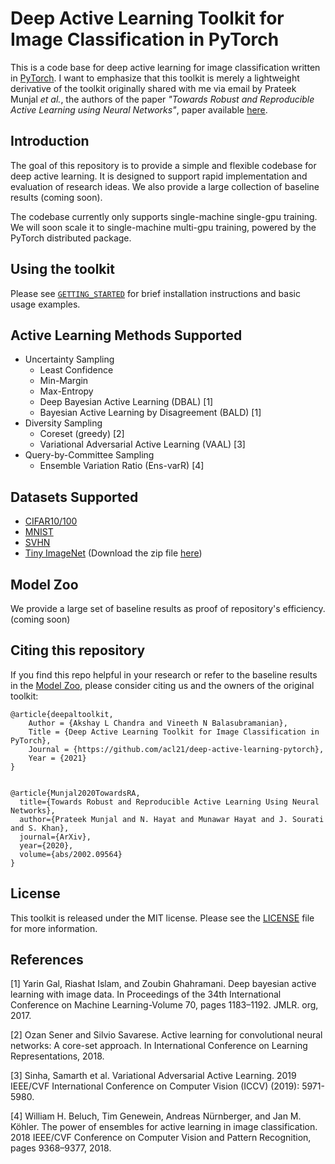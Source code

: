 # Deep Active Learning Toolkit for Image Classification in PyTorch

This is a code base for deep active learning for image classification written in [PyTorch](https://pytorch.org/). I want to emphasize that this toolkit is merely a lightweight derivative of the toolkit originally shared with me via email by Prateek Munjal _et al._, the authors of the paper _"Towards Robust and Reproducible Active Learning using Neural Networks"_, paper available [here](https://arxiv.org/abs/2002.09564).  

## Introduction

The goal of this repository is to provide a simple and flexible codebase for deep active learning. It is designed to support rapid implementation and evaluation of research ideas. We also provide a large collection of baseline results (coming soon).

The codebase currently only supports single-machine single-gpu training. We will soon scale it to single-machine multi-gpu training, powered by the PyTorch distributed package.
<!-- The codebase supports efficient single-machine multi-gpu training, powered by the PyTorch distributed package, and provides implementations of standard models including [ResNet](https://arxiv.org/abs/1512.03385), [ResNeXt](https://arxiv.org/abs/1611.05431), [EfficientNet](https://arxiv.org/abs/1905.11946), and [RegNet](https://arxiv.org/abs/2003.13678). -->

## Using the toolkit

Please see [`GETTING_STARTED`](docs/GETTING_STARTED.md) for brief installation instructions and basic usage examples.

## Active Learning Methods Supported
* Uncertainty Sampling
  * Least Confidence
  * Min-Margin
  * Max-Entropy
  * Deep Bayesian Active Learning (DBAL) [1]
  * Bayesian Active Learning by Disagreement (BALD) [1]
* Diversity Sampling 
  * Coreset (greedy) [2]
  * Variational Adversarial Active Learning (VAAL) [3]
* Query-by-Committee Sampling
  * Ensemble Variation Ratio (Ens-varR) [4]


## Datasets Supported
* [CIFAR10/100](https://www.cs.toronto.edu/~kriz/cifar.html)
* [MNIST](http://yann.lecun.com/exdb/mnist/)
* [SVHN](http://ufldl.stanford.edu/housenumbers/)
* [Tiny ImageNet](https://www.kaggle.com/c/tiny-imagenet) (Download the zip file [here](http://cs231n.stanford.edu/tiny-imagenet-200.zip))


## Model Zoo

We provide a large set of baseline results as proof of repository's efficiency. (coming soon)


## Citing this repository

If you find this repo helpful in your research or refer to the baseline results in the [Model Zoo](MODEL_ZOO.md), please consider citing us and the owners of the original toolkit:

```
@article{deepaltoolkit,
    Author = {Akshay L Chandra and Vineeth N Balasubramanian},
    Title = {Deep Active Learning Toolkit for Image Classification in PyTorch},
    Journal = {https://github.com/acl21/deep-active-learning-pytorch},
    Year = {2021}
}


@article{Munjal2020TowardsRA,
  title={Towards Robust and Reproducible Active Learning Using Neural Networks},
  author={Prateek Munjal and N. Hayat and Munawar Hayat and J. Sourati and S. Khan},
  journal={ArXiv},
  year={2020},
  volume={abs/2002.09564}
}
```

## License

This toolkit is released under the MIT license. Please see the [LICENSE](LICENSE) file for more information.

## References

[1] Yarin Gal, Riashat Islam, and Zoubin Ghahramani. Deep bayesian active learning with image data. In Proceedings of the 34th International Conference on Machine Learning-Volume 70, pages 1183–1192. JMLR. org, 2017.

[2] Ozan Sener and Silvio Savarese. Active learning for convolutional neural networks: A core-set approach. In International Conference on Learning Representations, 2018.

[3] Sinha, Samarth et al. Variational Adversarial Active Learning. 2019 IEEE/CVF International Conference on Computer Vision (ICCV) (2019): 5971-5980.

[4] William H. Beluch, Tim Genewein, Andreas Nürnberger, and Jan M. Köhler. The power of ensembles for active learning in image classification. 2018 IEEE/CVF Conference on Computer Vision and Pattern Recognition, pages 9368–9377, 2018.
